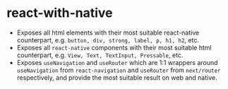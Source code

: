 # react-with-native

- Exposes all html elements with their most suitable react-native counterpart, e.g. `button, div, strong, label, p, h1, h2`, etc.
- Exposes all `react-native` components with their most suitable html counterpart, e.g. `View, Text, TextInput, Pressable`, etc.
- Exposes `useNavigation` and `useRouter` which are 1:1 wrappers around `useNavigation` from `react-navigation` and `useRouter` from `next/router` respectively, and provide the most suitable result on web and native.
